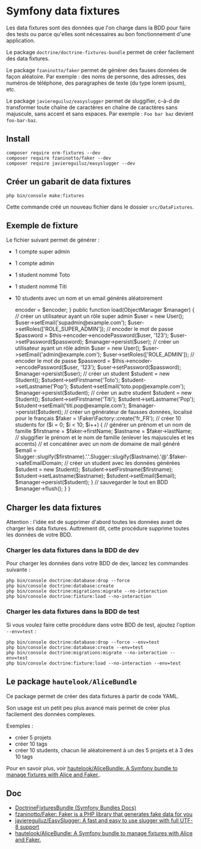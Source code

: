 # Symfony data fixtures

Les data fixtures sont des données que l'on charge dans la BDD pour faire des tests ou parce qu'elles sont nécessaires au bon fonctionnement d'une application.

Le package `doctrine/doctrine-fixtures-bundle` permet de créer facilement des data fixtures.

Le package `fzaninotto/faker` permet de générer des fauses données de façon aléatoire.
Par exemple : des noms de personne, des adresses, des numéros de téléphone, des paragraphes de texte (du type lorem ipsum), etc.

Le package `javiereguiluz/easyslugger` permet de sluggifier, c-à-d de transformer toute chaîne de caractères en chaîne de caractères sans majuscule, sans accent et sans espaces.
Par exemple : `Foo bar baz` devient `foo-bar-baz`.

## Install

    composer require orm-fixtures --dev
    composer require fzaninotto/faker --dev
    composer require javiereguiluz/easyslugger --dev

## Créer un gabarit de data fixtures

    php bin/console make:fixtures

Cette commande créé un nouveau fichier dans le dossier `src/DataFixtures`.

## Exemple de fixture

Le fichier suivant permet de générer :

- 1 compte super admin
- 1 compte admin
- 1 student nommé Toto
- 1 student nommé Titi
- 10 students avec un nom et un email générés aléatoirement

    <?php
    // src/DataFixtures/AppFixtures.php

    namespace App\DataFixtures;

    use App\Entity\Student;
    use App\Entity\User;
    use Doctrine\Bundle\FixturesBundle\Fixture;
    use Doctrine\Common\Persistence\ObjectManager;
    use EasySlugger\Slugger;
    use Symfony\Component\Security\Core\Encoder\UserPasswordEncoderInterface;

    class AppFixtures extends Fixture
    {
        private $encoder;

        public function __construct(UserPasswordEncoderInterface $encoder)
        {
            $this->encoder = $encoder;
        }

        public function load(ObjectManager $manager)
        {
            // créer un utilisateur ayant un rôle super admin
            $user = new User();
            $user->setEmail('supadmin@example.com');
            $user->setRoles(['ROLE_SUPER_ADMIN']);
            // encoder le mot de passe
            $password = $this->encoder->encodePassword($user, '123');
            $user->setPassword($password);
            $manager->persist($user);

            // créer un utilisateur ayant un rôle admin
            $user = new User();
            $user->setEmail('admin@example.com');
            $user->setRoles(['ROLE_ADMIN']);
            // encoder le mot de passe
            $password = $this->encoder->encodePassword($user, '123');
            $user->setPassword($password);
            $manager->persist($user);

            // créer un student
            $student = new Student();
            $student->setFirstname('Toto');
            $student->setLastname('Pop');
            $student->setEmail('toto.pop@example.com');
            $manager->persist($student);

            // créer un autre student
            $student = new Student();
            $student->setFirstname('Titi');
            $student->setLastname('Pop');
            $student->setEmail('titi.pop@example.com');
            $manager->persist($student);

            // créer un générateur de fausses données, localisé pour le français
            $faker = \Faker\Factory::create('fr_FR');

            // créer 10 students
            for ($i = 0; $i < 10; $i++) {
                // générer un prénom et un nom de famille
                $firstname = $faker->firstName;
                $lastname = $faker->lastName;

                // sluggifier le prénom et le nom de famille (enlever les majuscules et les accents)
                // et concaténer avec un nom de domaine de mail généré
                $email = Slugger::slugify($firstname).'.'.Slugger::slugify($lastname).'@'.$faker->safeEmailDomain;

                // créer un student avec les données générées
                $student = new Student();
                $student->setFirstname($firstname);
                $student->setLastname($lastname);
                $student->setEmail($email);
                $manager->persist($student);
            }

            // sauvegarder le tout en BDD
            $manager->flush();
        }
    }

## Charger les data fixtures

Attention : l'idée est de supprimer d'abord toutes les données avant de charger les data fixtures.
Auttrement dit, cette procédure supprime toutes les données de votre BDD.

### Charger les data fixtures dans la BDD de dev

Pour charger les données dans votre BDD de dev, lancez les commandes suivante :

    php bin/console doctrine:database:drop --force
    php bin/console doctrine:database:create
    php bin/console doctrine:migrations:migrate --no-interaction
    php bin/console doctrine:fixture:load --no-interaction

### Charger les data fixtures dans la BDD de test

Si vous voulez faire cette procédure dans votre BDD de test, ajoutez l'option `--env=test` :

    php bin/console doctrine:database:drop --force --env=test
    php bin/console doctrine:database:create --env=test
    php bin/console doctrine:migrations:migrate --no-interaction --env=test
    php bin/console doctrine:fixture:load --no-interaction --env=test

## Le package `hautelook/AliceBundle`

Ce package permet de créer des data fixtures à partir de code YAML.

Son usage est un petit peu plus avancé mais permet de créer plus facilement des données complexes.

Exemples :

- créer 5 projets
- créer 10 tags
- créer 10 students, chacun lié aléatoirement à un des 5 projets et à 3 des 10 tags

Pour en savoir plus, voir [hautelook/AliceBundle: A Symfony bundle to manage fixtures with Alice and Faker.](https://github.com/hautelook/AliceBundle).

## Doc

- [DoctrineFixturesBundle (Symfony Bundles Docs)](https://symfony.com/doc/current/bundles/DoctrineFixturesBundle/index.html)
- [fzaninotto/Faker: Faker is a PHP library that generates fake data for you](https://github.com/fzaninotto/Faker)
- [javiereguiluz/EasySlugger: A fast and easy to use slugger with full UTF-8 support](https://github.com/javiereguiluz/EasySlugger)
- [hautelook/AliceBundle: A Symfony bundle to manage fixtures with Alice and Faker.](https://github.com/hautelook/AliceBundle)
